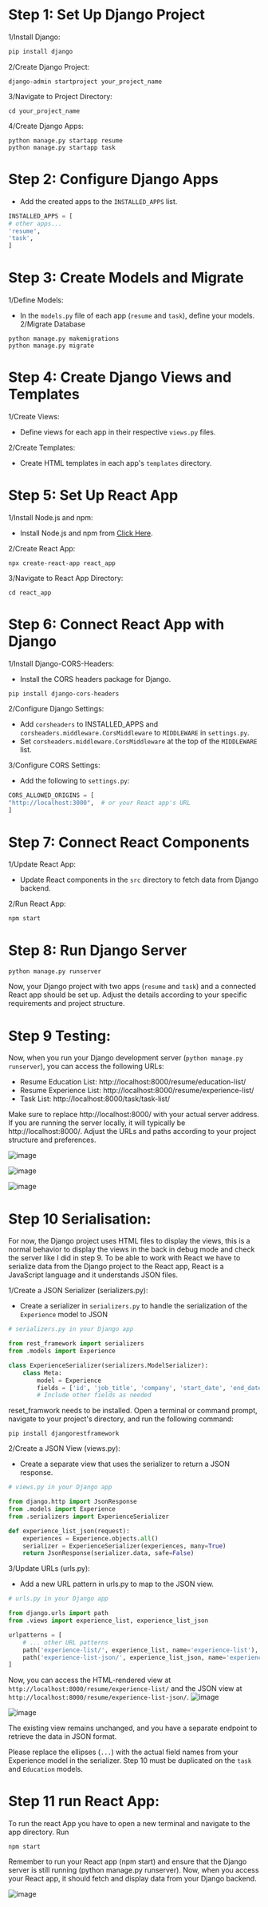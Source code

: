 # Step 1: Set Up Django Project
1/Install Django:
```bash
pip install django
```
2/Create Django Project:
```
django-admin startproject your_project_name
```
3/Navigate to Project Directory:
```    
cd your_project_name
```
4/Create Django Apps:
```
python manage.py startapp resume
python manage.py startapp task
```
# Step 2: Configure Django Apps
-   Add the created apps to the `INSTALLED_APPS` list.
```python
INSTALLED_APPS = [
# other apps...
'resume',
'task',
]
```
# Step 3: Create Models and Migrate
1/Define Models:
-   In the `models.py` file of each app (`resume` and `task`), define your models.
2/Migrate Database
```
python manage.py makemigrations
python manage.py migrate
```
# Step 4: Create Django Views and Templates
1/Create Views:
-   Define views for each app in their respective `views.py` files.

2/Create Templates:
-   Create HTML templates in each app's `templates` directory.
# Step 5: Set Up React App
1/Install Node.js and npm:
-   Install Node.js and npm from  [Click Here](https://nodejs.org/en "Click Here").
  
2/Create React App:
```
npx create-react-app react_app
```
3/Navigate to React App Directory:
```
cd react_app
```
# Step 6: Connect React App with Django
1/Install Django-CORS-Headers:
-   Install the CORS headers package for Django.
```
pip install django-cors-headers
```
2/Configure Django Settings:
-   Add `corsheaders` to INSTALLED_APPS and `corsheaders.middleware.CorsMiddleware` to `MIDDLEWARE` in `settings.py`.
-   Set `corsheaders.middleware.CorsMiddleware` at the top of the `MIDDLEWARE` list.
  
3/Configure CORS Settings:
-   Add the following to `settings.py`:
```python
CORS_ALLOWED_ORIGINS = [
"http://localhost:3000",  # or your React app's URL
]
```
# Step 7: Connect React Components
1/Update React App:
-   Update React components in the `src` directory to fetch data from Django backend.

2/Run React App:
```
npm start
```
# Step 8: Run Django Server
```
python manage.py runserver
```

Now, your Django project with two apps (`resume` and `task`) and a connected React app should be set up. Adjust the details according to your specific requirements and project structure.

# Step 9 Testing:
Now, when you run your Django development server (`python manage.py runserver`), you can access the following URLs:

-  Resume Education List: http://localhost:8000/resume/education-list/
-  Resume Experience List: http://localhost:8000/resume/experience-list/
-  Task List: http://localhost:8000/task/task-list/

Make sure to replace http://localhost:8000/ with your actual server address. If you are running the server locally, it will typically be http://localhost:8000/. Adjust the URLs and paths according to your project structure and preferences.

![image](https://github.com/semrade/Django_Back-And-Front_Beginner/assets/17770194/a8528f88-5aaf-49ea-8ce0-9011b0e7331b)

![image](https://github.com/semrade/Django_Back-And-Front_Beginner/assets/17770194/d577080a-78c7-4cdc-a300-1954722a9a27)

![image](https://github.com/semrade/Django_Back-And-Front_Beginner/assets/17770194/a0b1ccf9-4248-4454-8c47-41eefa135a8e)

# Step 10 Serialisation:

For now, the Django project uses HTML files to display the views, this is a normal behavior to display the views in the back in debug mode and check the server like I did in step 9.
To be able to work with React we have to serialize data from the Django project to the React app, React is a JavaScript language and it understands JSON files.

1/Create a JSON Serializer (serializers.py):
-  Create a serializer in `serializers.py` to handle the serialization of the `Experience` model to JSON

```python
# serializers.py in your Django app

from rest_framework import serializers
from .models import Experience

class ExperienceSerializer(serializers.ModelSerializer):
    class Meta:
        model = Experience
        fields = ['id', 'job_title', 'company', 'start_date', 'end_date', 'description', ...]
        # Include other fields as needed

```
reset_framwork needs to be installed.
Open a terminal or command prompt, navigate to your project's directory, and run the following command:
```
pip install djangorestframework

```

2/Create a JSON View (views.py):
-  Create a separate view that uses the serializer to return a JSON response.
```python
# views.py in your Django app

from django.http import JsonResponse
from .models import Experience
from .serializers import ExperienceSerializer

def experience_list_json(request):
    experiences = Experience.objects.all()
    serializer = ExperienceSerializer(experiences, many=True)
    return JsonResponse(serializer.data, safe=False)

```

3/Update URLs (urls.py):
-  Add a new URL pattern in urls.py to map to the JSON view.
```python
# urls.py in your Django app

from django.urls import path
from .views import experience_list, experience_list_json

urlpatterns = [
    # ... other URL patterns
    path('experience-list/', experience_list, name='experience-list'),
    path('experience-list-json/', experience_list_json, name='experience-list-json'),
]

```

Now, you can access the HTML-rendered view at 
`http://localhost:8000/resume/experience-list/` and the JSON view at 
`http://localhost:8000/resume/experience-list-json/`. 
![image](https://github.com/semrade/Django_Back-And-Front_Beginner/assets/17770194/30f4bade-2584-4756-a15b-d74f610aa7dd)

![image](https://github.com/semrade/Django_Back-And-Front_Beginner/assets/17770194/e6ad4649-0d64-4f2a-bb8d-1282c5d3ee5c)


The existing view remains unchanged, and you have a separate endpoint to retrieve the data in JSON format.

Please replace the ellipses (`...`) with the actual field names from your Experience model in the serializer.
Step 10 must be duplicated on the `task` and `Education` models.

# Step 11 run React App:

To run the react App you have to open a new terminal and navigate to the app directory.
Run
```
npm start
```
Remember to run your React app (npm start) and ensure that the Django server is still running (python manage.py runserver). 
Now, when you access your React app, it should fetch and display data from your Django backend.


![image](https://github.com/semrade/Django_Back-And-Front_Beginner/assets/17770194/86b89bd0-93cc-4fc9-a06c-e7be14a558d2)










  
